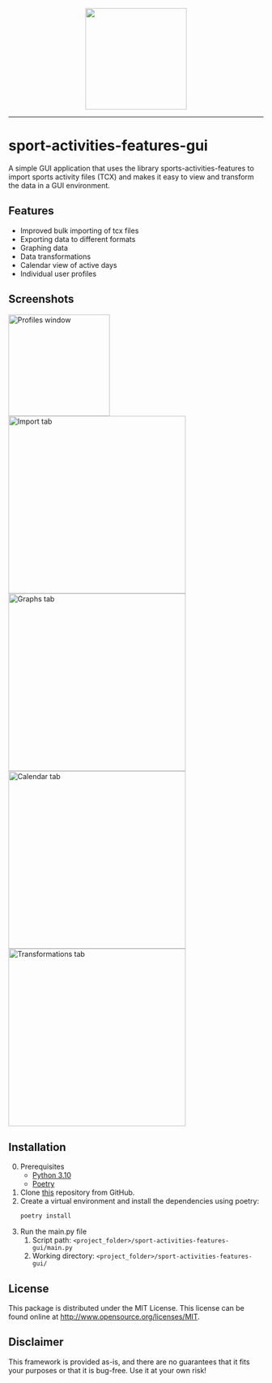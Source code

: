 <p align="center">
  <img width="200" src="https://raw.githubusercontent.com/firefly-cpp/sport-activities-features-gui/main/.github/logo/sport_activities.png">
</p>

---

# sport-activities-features-gui

A simple GUI application that uses the library sports-activities-features to import sports activity files (TCX) and makes it easy to view and transform the data in a GUI environment.

## Features
- Improved bulk importing of tcx files
- Exporting data to different formats
- Graphing data
- Data transformations
- Calendar view of active days
- Individual user profiles

## Screenshots
<p float="left">
  <img src="https://github.com/otiv33/sport-activities-features-gui/blob/main/screenshots/Screenshot_1.jpg?raw=true" alt="Profiles window" width="200"/>
  <img src="https://github.com/otiv33/sport-activities-features-gui/blob/main/screenshots/Screenshot_2.jpg?raw=true" alt="Import tab" width="350"/>
  <img src="https://github.com/otiv33/sport-activities-features-gui/blob/main/screenshots/Screenshot_3.jpg?raw=true" alt="Graphs tab" width="350"/>
  <img src="https://github.com/otiv33/sport-activities-features-gui/blob/main/screenshots/Screenshot_4.jpg?raw=true" alt="Calendar tab" width="350"/>
  <img src="https://github.com/otiv33/sport-activities-features-gui/blob/main/screenshots/Screenshot_5.jpg?raw=true" alt="Transformations tab" width="350"/>
</p>

## Installation
0. Prerequisites
    - [Python 3.10](https://www.python.org/downloads/)
    - [Poetry](https://python-poetry.org/docs/#installation)
1. Clone [this](https://github.com/firefly-cpp/sport-activities-features-gui) repository from GitHub.
2. Create a virtual environment and install the dependencies using poetry:
    ```bash
    poetry install
    ```
3. Run the main.py file
   1. Script path: `<project_folder>/sport-activities-features-gui/main.py`
   2. Working directory: `<project_folder>/sport-activities-features-gui/`

## License

This package is distributed under the MIT License. This license can be found online at <http://www.opensource.org/licenses/MIT>.

## Disclaimer

This framework is provided as-is, and there are no guarantees that it fits your purposes or that it is bug-free. Use it at your own risk!

